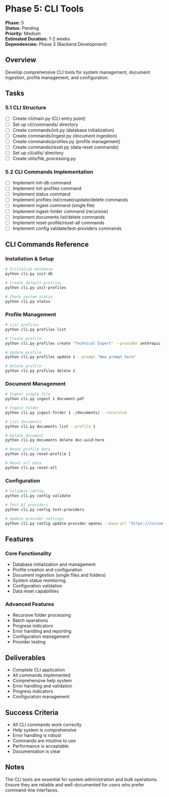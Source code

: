 # Phase 5: CLI Tools

**Phase:** 5  
**Status:** Pending  
**Priority:** Medium  
**Estimated Duration:** 1-2 weeks  
**Dependencies:** Phase 3 (Backend Development)

## Overview
Develop comprehensive CLI tools for system management, document ingestion, profile management, and configuration.

## Tasks

### 5.1 CLI Structure
- [ ] Create cli/main.py (CLI entry point)
- [ ] Set up cli/commands/ directory
- [ ] Create commands/init.py (database initialization)
- [ ] Create commands/ingest.py (document ingestion)
- [ ] Create commands/profiles.py (profile management)
- [ ] Create commands/reset.py (data reset commands)
- [ ] Set up cli/utils/ directory
- [ ] Create utils/file_processing.py

### 5.2 CLI Commands Implementation
- [ ] Implement init-db command
- [ ] Implement init-profiles command
- [ ] Implement status command
- [ ] Implement profiles list/create/update/delete commands
- [ ] Implement ingest command (single file)
- [ ] Implement ingest-folder command (recursive)
- [ ] Implement documents list/delete commands
- [ ] Implement reset-profile/reset-all commands
- [ ] Implement config validate/test-providers commands

## CLI Commands Reference

### Installation & Setup
```bash
# Initialize database
python cli.py init-db

# Create default profiles
python cli.py init-profiles

# Check system status
python cli.py status
```

### Profile Management
```bash
# List profiles
python cli.py profiles list

# Create profile
python cli.py profiles create "Technical Expert" --provider anthropic --model claude-3-sonnet

# Update profile
python cli.py profiles update 1 --prompt "New prompt here"

# Delete profile
python cli.py profiles delete 2
```

### Document Management
```bash
# Ingest single file
python cli.py ingest 1 document.pdf

# Ingest folder
python cli.py ingest-folder 1 ./documents/ --recursive

# List documents
python cli.py documents list --profile 1

# Delete document
python cli.py documents delete doc-uuid-here

# Reset profile data
python cli.py reset-profile 1

# Reset all data
python cli.py reset-all
```

### Configuration
```bash
# Validate config
python cli.py config validate

# Test AI providers
python cli.py config test-providers

# Update provider settings
python cli.py config update-provider openai --base-url "https://custom.openai.com/v1"
```

## Features

### Core Functionality
- Database initialization and management
- Profile creation and configuration
- Document ingestion (single files and folders)
- System status monitoring
- Configuration validation
- Data reset capabilities

### Advanced Features
- Recursive folder processing
- Batch operations
- Progress indicators
- Error handling and reporting
- Configuration management
- Provider testing

## Deliverables
- Complete CLI application
- All commands implemented
- Comprehensive help system
- Error handling and validation
- Progress indicators
- Configuration management

## Success Criteria
- All CLI commands work correctly
- Help system is comprehensive
- Error handling is robust
- Commands are intuitive to use
- Performance is acceptable
- Documentation is clear

## Notes
The CLI tools are essential for system administration and bulk operations. Ensure they are reliable and well-documented for users who prefer command-line interfaces.
